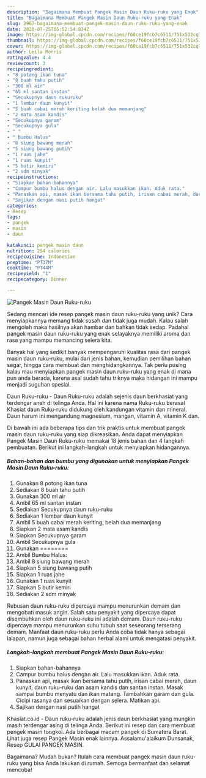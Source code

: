 ```yaml
---
description: "Bagaimana Membuat Pangek Masin Daun Ruku-ruku yang Enak"
title: "Bagaimana Membuat Pangek Masin Daun Ruku-ruku yang Enak"
slug: 2967-bagaimana-membuat-pangek-masin-daun-ruku-ruku-yang-enak
date: 2020-07-25T05:52:54.834Z
image: https://img-global.cpcdn.com/recipes/f60ce19fcb7c6511/751x532cq70/pangek-masin-daun-ruku-ruku-foto-resep-utama.jpg
thumbnail: https://img-global.cpcdn.com/recipes/f60ce19fcb7c6511/751x532cq70/pangek-masin-daun-ruku-ruku-foto-resep-utama.jpg
cover: https://img-global.cpcdn.com/recipes/f60ce19fcb7c6511/751x532cq70/pangek-masin-daun-ruku-ruku-foto-resep-utama.jpg
author: Leila Morris
ratingvalue: 4.4
reviewcount: 3
recipeingredient:
- "8 potong ikan tuna"
- "8 buah tahu putih"
- "300 ml air"
- "65 ml santan instan"
- "Secukupnya daun rukuruku"
- "1 lembar daun kunyit"
- "5 buah cabai merah keriting belah dua memanjang"
- "2 mata asam kandis"
- "Secukupnya garam"
- "Secukupnya gula"
- " "
- " Bumbu Halus"
- "8 siung bawang merah"
- "5 siung bawang putih"
- "1 ruas jahe"
- "1 ruas kunyit"
- "5 butir kemiri"
- "2 sdm minyak"
recipeinstructions:
- "Siapkan bahan-bahannya"
- "Campur bumbu halus dengan air. Lalu masukkan ikan. Aduk rata."
- "Panaskan api, masak ikan bersama tahu putih, irisan cabai merah, daun kunyit, daun ruku-ruku dan asam kandis dan santan instan. Masak sampai bumbu menyatu dan ikan matang. Tambahkan garam dan gula. Cicipi rasanya dan sesuaikan dengan selera. Matikan api."
- "Sajikan dengan nasi putih hangat"
categories:
- Resep
tags:
- pangek
- masin
- daun

katakunci: pangek masin daun 
nutrition: 254 calories
recipecuisine: Indonesian
preptime: "PT37M"
cooktime: "PT44M"
recipeyield: "1"
recipecategory: Dinner

---
```



![Pangek Masin Daun Ruku-ruku](https://img-global.cpcdn.com/recipes/f60ce19fcb7c6511/751x532cq70/pangek-masin-daun-ruku-ruku-foto-resep-utama.jpg)

Sedang mencari ide resep pangek masin daun ruku-ruku yang unik? Cara menyiapkannya memang tidak susah dan tidak juga mudah. Kalau salah mengolah maka hasilnya akan hambar dan bahkan tidak sedap. Padahal pangek masin daun ruku-ruku yang enak selayaknya memiliki aroma dan rasa yang mampu memancing selera kita.

Banyak hal yang sedikit banyak mempengaruhi kualitas rasa dari pangek masin daun ruku-ruku, mulai dari jenis bahan, kemudian pemilihan bahan segar, hingga cara membuat dan menghidangkannya. Tak perlu pusing kalau mau menyiapkan pangek masin daun ruku-ruku yang enak di mana pun anda berada, karena asal sudah tahu triknya maka hidangan ini mampu menjadi suguhan spesial.

Daun Ruku-ruku - Daun Ruku-ruku adalah sejenis daun berkhasiat yang terdengar aneh di telinga Anda. Hal ini karena nama Ruku-ruku berasal Khasiat daun Ruku-ruku didukung oleh kandungan vitamin dan mineral. Daun harum ini mengandung magnesium, mangan, vitamin A, vitamin K dan.


Di bawah ini ada beberapa tips dan trik praktis untuk membuat pangek masin daun ruku-ruku yang siap dikreasikan. Anda dapat menyiapkan Pangek Masin Daun Ruku-ruku memakai 18 jenis bahan dan 4 langkah pembuatan. Berikut ini langkah-langkah untuk menyiapkan hidangannya.

<!--inarticleads1-->

##### Bahan-bahan dan bumbu yang digunakan untuk menyiapkan Pangek Masin Daun Ruku-ruku:

1. Gunakan 8 potong ikan tuna
1. Sediakan 8 buah tahu putih
1. Gunakan 300 ml air
1. Ambil 65 ml santan instan
1. Sediakan Secukupnya daun ruku-ruku
1. Sediakan 1 lembar daun kunyit
1. Ambil 5 buah cabai merah keriting, belah dua memanjang
1. Siapkan 2 mata asam kandis
1. Siapkan Secukupnya garam
1. Ambil Secukupnya gula
1. Gunakan  ========
1. Ambil  Bumbu Halus:
1. Ambil 8 siung bawang merah
1. Siapkan 5 siung bawang putih
1. Siapkan 1 ruas jahe
1. Gunakan 1 ruas kunyit
1. Siapkan 5 butir kemiri
1. Sediakan 2 sdm minyak


Rebusan daun ruku-ruku dipercaya mampu menurunkan demam dan mengobati masuk angin. Salah satu penyakit yang dipercaya dapat disembuhkan oleh daun ruku-ruku ini adalah demam. Daun ruku-ruku dipercaya mampu menurunkan suhu tubuh saat seseorang terserang demam. Manfaat daun ruku-ruku perlu Anda coba tidak hanya sebagai lalapan, namun juga sebagai bahan herbal alami untuk mengatasi penyakit. 

<!--inarticleads2-->

##### Langkah-langkah membuat Pangek Masin Daun Ruku-ruku:

1. Siapkan bahan-bahannya
1. Campur bumbu halus dengan air. Lalu masukkan ikan. Aduk rata.
1. Panaskan api, masak ikan bersama tahu putih, irisan cabai merah, daun kunyit, daun ruku-ruku dan asam kandis dan santan instan. Masak sampai bumbu menyatu dan ikan matang. Tambahkan garam dan gula. Cicipi rasanya dan sesuaikan dengan selera. Matikan api.
1. Sajikan dengan nasi putih hangat


Khasiat.co.id - Daun ruku-ruku adalah jenis daun berkhasiat yang mungkin masih terdengar asing di telinga Anda. Berikut ini resep dan cara membuat pengek masin tongkol. Ada berbagai macam pangek di Sumatera Barat. Lihat juga resep Pangek Masin enak lainnya. Assalamu&#39;alaikum Dunsanak, Resep GULAI PANGEK MASIN. 

Bagaimana? Mudah bukan? Itulah cara membuat pangek masin daun ruku-ruku yang bisa Anda lakukan di rumah. Semoga bermanfaat dan selamat mencoba!
